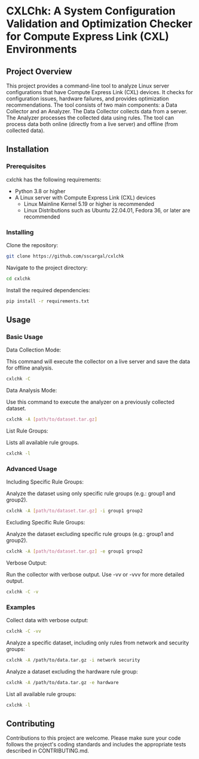 # CXLChk: A System Configuration Validation and Optimization Checker for Compute Express Link (CXL) Environments

## Project Overview
This project provides a command-line tool to analyze Linux server configurations that have Compute Express Link (CXL) devices. It checks for configuration issues, hardware failures, and provides optimization recommendations. The tool consists of two main components: a Data Collector and an Analyzer. The Data Collector collects data from a server. The Analyzer processes the collected data using rules. The tool can process data both online (directly from a live server) and offline (from collected data).

## Installation
### Prerequisites
cxlchk has the following requirements:
- Python 3.8 or higher
- A Linux server with Compute Express Link (CXL) devices
  - Linux Mainline Kernel 5.19 or higher is recommended
  - Linux Distributions such as Ubuntu 22.04.01, Fedora 36, or later are recommended

### Installing
Clone the repository:
```bash
git clone https://github.com/sscargal/cxlchk
```
Navigate to the project directory:
```bash
cd cxlchk
```
Install the required dependencies:
```bash
pip install -r requirements.txt
```

## Usage

### Basic Usage

Data Collection Mode:

This command will execute the collector on a live server and save the data for offline analysis.
```bash
cxlchk -C
```

Data Analysis Mode:

Use this command to execute the analyzer on a previously collected dataset.
```bash
cxlchk -A [path/to/dataset.tar.gz]
```

List Rule Groups:

Lists all available rule groups.
```bash
cxlchk -l
```

### Advanced Usage
Including Specific Rule Groups:

Analyze the dataset using only specific rule groups (e.g.: group1 and group2).
```bash
cxlchk -A [path/to/dataset.tar.gz] -i group1 group2
```

Excluding Specific Rule Groups:

Analyze the dataset excluding specific rule groups (e.g.: group1 and group2).
```bash
cxlchk -A [path/to/dataset.tar.gz] -e group1 group2
```

Verbose Output:

Run the collector with verbose output. Use -vv or -vvv for more detailed output.
```bash
cxlchk -C -v
```

### Examples

Collect data with verbose output:
```bash
cxlchk -C -vv
```

Analyze a specific dataset, including only rules from network and security groups:
```bash
cxlchk -A /path/to/data.tar.gz -i network security
```

Analyze a dataset excluding the hardware rule group:
```bash
cxlchk -A /path/to/data.tar.gz -e hardware
```

List all available rule groups:

```bash
cxlchk -l
```

## Contributing
Contributions to this project are welcome. Please make sure your code follows the project's coding standards and includes the appropriate tests described in CONTRIBUTING.md.
